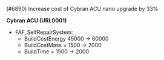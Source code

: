 (#6890) Increase cost of Cybran ACU nano upgrade by 33%

**Cybran ACU (URL0001)**
  - FAF_SelfRepairSystem: 
    - BuildCostEnergy 45000 -> 60000
    - BuildCostMass = 1500 -> 2000
    - BuildTime = 1500 -> 2000
